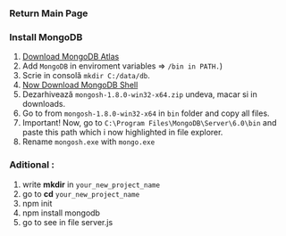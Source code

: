 ### Return Main Page

### Install MongoDB
1. [Download MongoDB Atlas](https://www.mongodb.com/download-center?jmp=nav#community)
1. Add `MongoDB` in enviroment variables => `/bin in PATH.`)
1. Scrie in consolă `mkdir C:/data/db`.
1. [Now Download MongoDB Shell](https://www.mongodb.com/try/download/shell)
1. Dezarhivează `mongosh-1.8.0-win32-x64.zip` undeva, macar si in downloads.
1. Go to from `mongosh-1.8.0-win32-x64` in `bin` folder and copy all files.
1. Important! Now, go to `C:\Program Files\MongoDB\Server\6.0\bin` and paste this path which i now highlighted in file explorer.
1. Rename `mongosh.exe` with `mongo.exe`

### Aditional :
1. write **mkdir** in `your_new_project_name`
1. go to **cd** `your_new_project_name`
1. npm init
1. npm install mongodb
1. go to see in file server.js